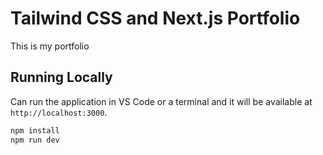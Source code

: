 # Tailwind CSS and Next.js Portfolio

This is my portfolio
## Running Locally

Can run the application in VS Code or a terminal and it will be available at `http://localhost:3000`.

```bash
npm install
npm run dev
```
